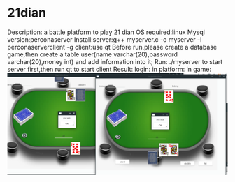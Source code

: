 # 21dian
Description: a battle platform to play 21 dian
OS required:linux 
Mysql version:perconaserver
Install:server:g++ myserver.c -o myserver -l perconaserverclient -g
        client:use qt 
Before run,please create a database  game,then create a table user(name varchar(20),password varchar(20),money int) and add 
information into it;
Run: ./myserver to start server first,then run qt to start client 
Result:
login:
in platform:
in game:
![image](https://github.com/shengtanglin/21dian/raw/master/gaming.png)
